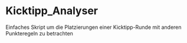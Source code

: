 # Kicktipp_Analyser
Einfaches Skript um die Platzierungen einer Kicktipp-Runde mit anderen Punkteregeln zu betrachten
